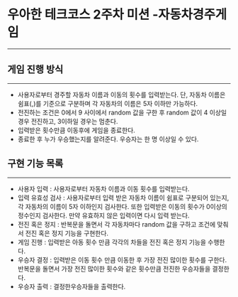 # 우아한 테크코스 2주차 미션 -자동차경주게임

---

## 게임 진행 방식

---

- 사용자로부터 경주할 자동차 이름과 이동의 횟수를 입력받는다. 단, 자동차 이름은 쉼표(,)를 기준으로 구분하며 각 자동차의 이름은 5자 이하만 가능하다.
- 전진하는 조건은 0에서 9 사이에서 random 값을 구한 후 random 값이 4 이상일 경우 전진하고, 3이하일 경우는 멈춘다.
- 입력받은 횟수만큼 이동후에 게임을 종료한다.
- 종료한 후 누가 우승했는지를 알려준다. 우승자는 한 명 이상일 수 있다.

## 구현 기능 목록

---

- 사용자 입력 : 사용자로부터 자동차 이름과 이동 횟수를 입력받는다.
- 입력 유효성 검사 : 사용자로부터 입력 받은 자동차 이름이 쉼표로 구분되어 있는지, 각 자동차의 이름이 5자 이하인지 검사한다. 또한 입력받은 이동의 횟수가 0이상의 정수인지 검사한다. 만약 유효하지 않은 입력이면 다시 입력 받는다.
- 전진 혹은 정지 : 반복문을 돌면서 각 자동차마다 random 값을 구하고 조건에 맞춰서 전진 혹은 정지 기능을 구현한다.
- 게임 진행 : 입력받은 아동 횟수 만큼 각각의 차들을 전진 혹은 정지 기능을 수행한다.
- 우승자 결정 :  입력받은 이동 횟수 만큼 이동한 후 가장 전진 많이한 횟수를 구한다. 반복문을 돌면서 가장 전진 많이한 횟수와 같은 횟수만큼 전진한 우승자들을 결정한다.
- 우승자 출력 :  결정한우승자들을 출력한다.